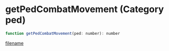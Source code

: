 # getPedCombatMovement (Category ped)

```js
function getPedCombatMovement(ped: number): number
```

[filename](getPedCombatMovement_m.md ':include')